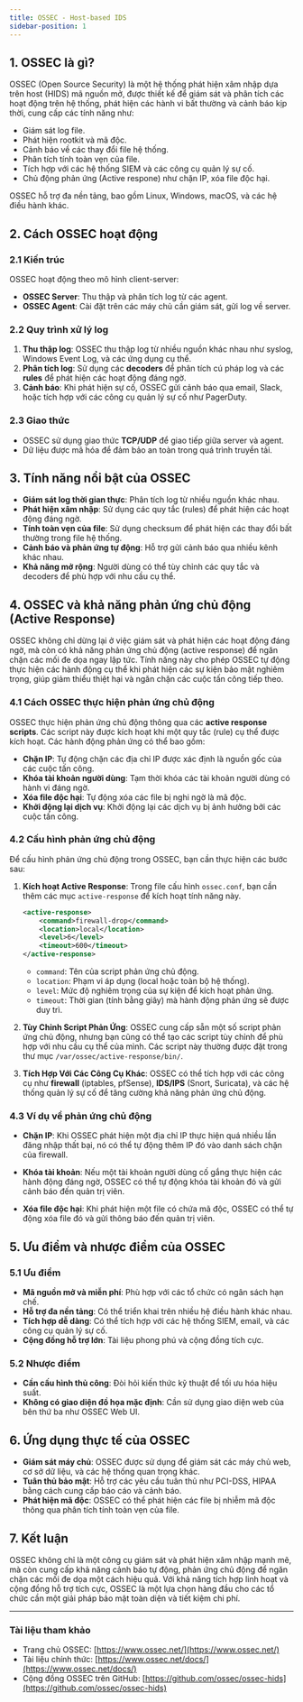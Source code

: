 ```yaml
---
title: OSSEC - Host-based IDS
sidebar-position: 1
---
```


## 1. OSSEC là gì?

OSSEC (Open Source Security) là một hệ thống phát hiện xâm nhập dựa trên host (HIDS) mã nguồn mở, được thiết kế để giám sát và phân tích các hoạt động trên hệ thống, phát hiện các hành vi bất thường và cảnh báo kịp thời, cung cấp các tính năng như:

- Giám sát log file.
- Phát hiện rootkit và mã độc.
- Cảnh báo về các thay đổi file hệ thống.
- Phân tích tính toàn vẹn của file.
- Tích hợp với các hệ thống SIEM và các công cụ quản lý sự cố.
- Chủ động phản ứng (Active respone) như chặn IP, xóa file độc hại.

OSSEC hỗ trợ đa nền tảng, bao gồm Linux, Windows, macOS, và các hệ điều hành khác.

## 2. Cách OSSEC hoạt động

### 2.1 Kiến trúc

OSSEC hoạt động theo mô hình client-server:

- **OSSEC Server**: Thu thập và phân tích log từ các agent.
- **OSSEC Agent**: Cài đặt trên các máy chủ cần giám sát, gửi log về server.

### 2.2 Quy trình xử lý log

1. **Thu thập log**: OSSEC thu thập log từ nhiều nguồn khác nhau như syslog, Windows Event Log, và các ứng dụng cụ thể.
2. **Phân tích log**: Sử dụng các **decoders** để phân tích cú pháp log và các **rules** để phát hiện các hoạt động đáng ngờ.
3. **Cảnh báo**: Khi phát hiện sự cố, OSSEC gửi cảnh báo qua email, Slack, hoặc tích hợp với các công cụ quản lý sự cố như PagerDuty.

### 2.3 Giao thức

- OSSEC sử dụng giao thức **TCP/UDP** để giao tiếp giữa server và agent.
- Dữ liệu được mã hóa để đảm bảo an toàn trong quá trình truyền tải.

## 3. Tính năng nổi bật của OSSEC

- **Giám sát log thời gian thực**: Phân tích log từ nhiều nguồn khác nhau.
- **Phát hiện xâm nhập**: Sử dụng các quy tắc (rules) để phát hiện các hoạt động đáng ngờ.
- **Tính toàn vẹn của file**: Sử dụng checksum để phát hiện các thay đổi bất thường trong file hệ thống.
- **Cảnh báo và phản ứng tự động**: Hỗ trợ gửi cảnh báo qua nhiều kênh khác nhau.
- **Khả năng mở rộng**: Người dùng có thể tùy chỉnh các quy tắc và decoders để phù hợp với nhu cầu cụ thể.

## 4. OSSEC và khả năng phản ứng chủ động (Active Response)

OSSEC không chỉ dừng lại ở việc giám sát và phát hiện các hoạt động đáng ngờ, mà còn có khả năng phản ứng chủ động (active response) để ngăn chặn các mối đe dọa ngay lập tức. Tính năng này cho phép OSSEC tự động thực hiện các hành động cụ thể khi phát hiện các sự kiện bảo mật nghiêm trọng, giúp giảm thiểu thiệt hại và ngăn chặn các cuộc tấn công tiếp theo.

### 4.1 Cách OSSEC thực hiện phản ứng chủ động

OSSEC thực hiện phản ứng chủ động thông qua các **active response scripts**. Các script này được kích hoạt khi một quy tắc (rule) cụ thể được kích hoạt. Các hành động phản ứng có thể bao gồm:

- **Chặn IP**: Tự động chặn các địa chỉ IP được xác định là nguồn gốc của các cuộc tấn công.
- **Khóa tài khoản người dùng**: Tạm thời khóa các tài khoản người dùng có hành vi đáng ngờ.
- **Xóa file độc hại**: Tự động xóa các file bị nghi ngờ là mã độc.
- **Khởi động lại dịch vụ**: Khởi động lại các dịch vụ bị ảnh hưởng bởi các cuộc tấn công.

### 4.2 Cấu hình phản ứng chủ động

Để cấu hình phản ứng chủ động trong OSSEC, bạn cần thực hiện các bước sau:

1. **Kích hoạt Active Response**: Trong file cấu hình `ossec.conf`, bạn cần thêm các mục `active-response` để kích hoạt tính năng này.

   ```xml
   <active-response>
       <command>firewall-drop</command>
       <location>local</location>
       <level>6</level>
       <timeout>600</timeout>
   </active-response>
   ```

   - `command`: Tên của script phản ứng chủ động.
   - `location`: Phạm vi áp dụng (local hoặc toàn bộ hệ thống).
   - `level`: Mức độ nghiêm trọng của sự kiện để kích hoạt phản ứng.
   - `timeout`: Thời gian (tính bằng giây) mà hành động phản ứng sẽ được duy trì.

2. **Tùy Chỉnh Script Phản Ứng**: OSSEC cung cấp sẵn một số script phản ứng chủ động, nhưng bạn cũng có thể tạo các script tùy chỉnh để phù hợp với nhu cầu cụ thể của mình. Các script này thường được đặt trong thư mục `/var/ossec/active-response/bin/`.

3. **Tích Hợp Với Các Công Cụ Khác**: OSSEC có thể tích hợp với các công cụ như **firewall** (iptables, pfSense), **IDS/IPS** (Snort, Suricata), và các hệ thống quản lý sự cố để tăng cường khả năng phản ứng chủ động.

### 4.3 Ví dụ về phản ứng chủ động

- **Chặn IP**: Khi OSSEC phát hiện một địa chỉ IP thực hiện quá nhiều lần đăng nhập thất bại, nó có thể tự động thêm IP đó vào danh sách chặn của firewall.

- **Khóa tài khoản**: Nếu một tài khoản người dùng cố gắng thực hiện các hành động đáng ngờ, OSSEC có thể tự động khóa tài khoản đó và gửi cảnh báo đến quản trị viên.

- **Xóa file độc hại**: Khi phát hiện một file có chứa mã độc, OSSEC có thể tự động xóa file đó và gửi thông báo đến quản trị viên.

## 5. Ưu điểm và nhược điểm của OSSEC

### 5.1 Ưu điểm

- **Mã nguồn mở và miễn phí**: Phù hợp với các tổ chức có ngân sách hạn chế.
- **Hỗ trợ đa nền tảng**: Có thể triển khai trên nhiều hệ điều hành khác nhau.
- **Tích hợp dễ dàng**: Có thể tích hợp với các hệ thống SIEM, email, và các công cụ quản lý sự cố.
- **Cộng đồng hỗ trợ lớn**: Tài liệu phong phú và cộng đồng tích cực.

### 5.2 Nhược điểm

- **Cần cấu hình thủ công**: Đòi hỏi kiến thức kỹ thuật để tối ưu hóa hiệu suất.
- **Không có giao diện đồ họa mặc định**: Cần sử dụng giao diện web của bên thứ ba như OSSEC Web UI.

## 6. Ứng dụng thực tế của OSSEC

- **Giám sát máy chủ**: OSSEC được sử dụng để giám sát các máy chủ web, cơ sở dữ liệu, và các hệ thống quan trọng khác.
- **Tuân thủ bảo mật**: Hỗ trợ các yêu cầu tuân thủ như PCI-DSS, HIPAA bằng cách cung cấp báo cáo và cảnh báo.
- **Phát hiện mã độc**: OSSEC có thể phát hiện các file bị nhiễm mã độc thông qua phân tích tính toàn vẹn của file.

## 7. Kết luận

OSSEC không chỉ là một công cụ giám sát và phát hiện xâm nhập mạnh mẽ, mà còn cung cấp khả năng cảnh báo tự động, phản ứng chủ động để ngăn chặn các mối đe dọa một cách hiệu quả. Với khả năng tích hợp linh hoạt và cộng đồng hỗ trợ tích cực, OSSEC là một lựa chọn hàng đầu cho các tổ chức cần một giải pháp bảo mật toàn diện và tiết kiệm chi phí.

---

### **Tài liệu tham khảo**

- Trang chủ OSSEC: [https://www.ossec.net/](https://www.ossec.net/)
- Tài liệu chính thức: [https://www.ossec.net/docs/](https://www.ossec.net/docs/)
- Cộng đồng OSSEC trên GitHub: [https://github.com/ossec/ossec-hids](https://github.com/ossec/ossec-hids)
